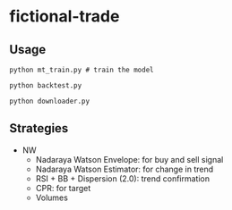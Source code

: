 # fictional-trade


## Usage
```
python mt_train.py # train the model

python backtest.py

python downloader.py
```


## Strategies
+ NW
    - Nadaraya Watson Envelope: for buy and sell signal
    - Nadaraya Watson Estimator: for change in trend
    - RSI + BB + Dispersion (2.0): trend confirmation
    - CPR: for target 
    - Volumes